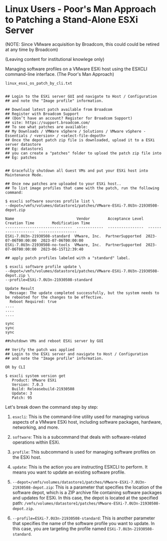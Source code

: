 # Linux Users - Poor's Man Approach to Patching a Stand-Alone ESXi Server

(NOTE: Since VMware acquisition by Broadcom, this could could be retired at any time by Broadcom)

(Leaving content for institutional knowlege only)

Managing software profiles on a VMware ESXi host using the ESXCLI command-line interface. 
(The Poor's Man Approach)

`linux_esxi_os_patch_by_cli.txt`

```shell

## Login to the ESXi server GUI and navigate to Host / Configuration
## and note the "Image profile" information.

## Download latest patch available from Broadcom
## Register with Broadcom Support
## (Don’t have an account? Register for Broadcom Support)
## site: https://support.broadcom.com/
## To see what patches are available:
## My Downloads / VMWare vSphere / Solutions / VMware vSphere - Essentials / <version> / <select-file-depoth>
## Once the depot patch zip file is downloaded, upload it to a ESXi server datastore
## Eg: datastore1
## you can create a "patches" folder to upload the patch zip file into
## Eg: patches


## Gracefully shutdown all Guest VMs and put your ESXi host into Maintenance Mode. 

## Once new patches are uploaded to your ESXi host..
## To list image profiles that came with the patch, run the following command: 

$ esxcli software sources profile list \
--depot=/vmfs/volumes/datastore1/patches/VMware-ESXi-7.0U3n-21930508-depot.zip

Name                            Vendor        Acceptance Level  Creation Time        Modification Time
------------------------------  ------------  ----------------  -------------------  -----------------
ESXi-7.0U3n-21930508-standard  VMware, Inc.  PartnerSupported  2023-07-06T00:00:00  2023-07-06T00:00:00
ESXi-7.0U3n-21930508-no-tools  VMware, Inc.  PartnerSupported  2023-07-06T00:00:00  2023-06-15T12:39:40

## apply patch profiles labeled with a "standard" label. 

$ esxcli software profile update \
--depot=/vmfs/volumes/datastore1/patches/VMware-ESXi-7.0U3n-21930508-depot.zip \
--profile=ESXi-7.0U3n-21930508-standard

Update Result
  Message: The update completed successfully, but the system needs to be rebooted for the changes to be effective.
  Reboot Required: true
....
....
....

sync
sync
sync

##shutdown VMs and reboot ESXi server by GUI

## Verify the patch was applied
## Login to the ESXi server and navigate to Host / Configuration
## and note the "Image profile" information.

OR by CLI

$ esxcli system version get
   Product: VMware ESXi
   Version: 7.0.3
   Build: Releasebuild-21930508
   Update: 3
   Patch: 95

```

Let's break down the command step by step:

1. `esxcli`: This is the command-line utility used for managing various aspects of a VMware ESXi host, including software packages, hardware, networking, and more.

2. `software`: This is a subcommand that deals with software-related operations within ESXi.

3. `profile`: This subcommand is used for managing software profiles on the ESXi host.

4. `update`: This is the action you are instructing ESXCLI to perform. It means you want to update an existing software profile.

5. `--depot=/vmfs/volumes/datastore1/patches/VMware-ESXi-7.0U3n-21930508-depot.zip`: This is a parameter that specifies the location of the software depot, which is a ZIP archive file containing software packages and updates for ESXi. In this case, the depot is located at the specified path: `/vmfs/volumes/datastore1/patches/VMware-ESXi-7.0U3n-21930508-depot.zip`.

6. `--profile=ESXi-7.0U3n-21930508-standard`: This is another parameter that specifies the name of the software profile you want to update. In this case, you are targeting the profile named `ESXi-7.0U3n-21930508-standard`.


